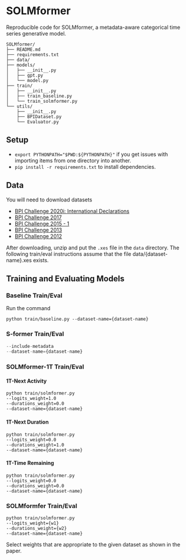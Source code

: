 # SOLMformer
Reproducible code for SOLMformer, a metadata-aware categorical  time series generative model. 
```
SOLMformer/
├── README.md
├── requirements.txt
├── data/
├── models/
│   ├── __init__.py
│   ├── gpt.py
│   └── model.py
├── train/
│   ├── __init__.py
│   ├── train_baseline.py
│   └── train_solmformer.py
└── utils/
    ├── __init__.py
    ├── BPIDataset.py
    └── Evaluator.py
```

## Setup

- `export PYTHONPATH="$PWD:${PYTHONPATH}"` if you get issues with importing items from one directory into another. 
- `pip install -r requirements.txt` to install dependencies.

## Data
You will need to download datasets 
* [BPI Challenge 2020i: International Declarations](https://data.4tu.nl/ndownloader/items/91fd1fa8-4df4-4b1a-9a3f-0116c412378f/versions/1)
* [BPI Challenge 2017](https://data.4tu.nl/articles/dataset/BPI_Challenge_2017/12696884)
* [BPI Challenge 2015 - 1](https://data.4tu.nl/collections/BPI_Challenge_2015/5065424)
* [BPI Challenge 2013](https://data.4tu.nl/articles/dataset/BPI_Challenge_2013_incidents/12693914/1)
* [BPI Challenge 2012](https://data.4tu.nl/articles/dataset/BPI_Challenge_2012/12689204/1)

After downloading, unzip and put the `.xes` file in the `data` directory.
The following train/eval instructions assume that the file data/{dataset-name}.xes exists.

## Training and Evaluating Models

### Baseline Train/Eval
Run the command
```
python train/baseline.py --dataset-name={dataset-name}
```
### S-former Train/Eval

```python train/baseline.py
--include-metadata
--dataset-name={dataset-name}
```
### SOLMformer-1T Train/Eval

#### 1T-Next Activity
```
python train/solmformer.py
--logits_weight=1.0
--durations_weight=0.0
--dataset-name={dataset-name}
```
#### 1T-Next Duration
```
python train/solmformer.py
--logits_weight=0.0
--durations_weight=1.0
--dataset-name={dataset-name}
```

#### 1T-Time Remaining
```
python train/solmformer.py
--logits_weight=0.0
--durations_weight=0.0
--dataset-name={dataset-name}
```

### SOLMformfer Train/Eval
```
python train/solmformer.py
--logits_weight={w1}
--durations_weight={w2}
--dataset-name={dataset-name}
```

Select weights that are appropriate to the given dataset as shown in the paper. 